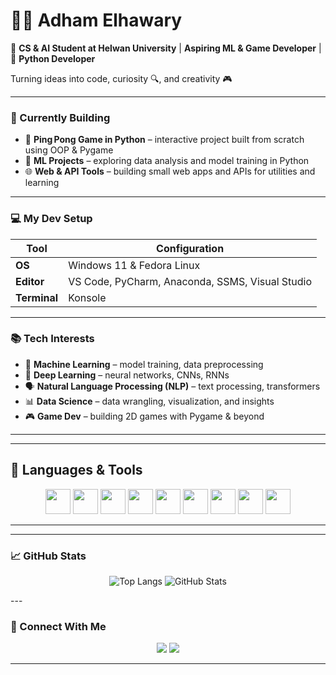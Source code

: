 # 🧑‍💻 Adham Elhawary

🧠 **CS & AI Student at Helwan University** | **Aspiring ML & Game Developer** | 🐍 **Python Developer**

Turning ideas into code, curiosity 🔍, and creativity 🎮

---

### 🚧 Currently Building

* 🏓 **Ping Pong Game in Python** – interactive project built from scratch using OOP & Pygame
* 🤖 **ML Projects** – exploring data analysis and model training in Python
* 🌐 **Web & API Tools** – building small web apps and APIs for utilities and learning

---

### 💻 My Dev Setup

| Tool         | Configuration                                   |
| ------------ | ----------------------------------------------- |
| **OS**       | Windows 11  & Fedora Linux                      |
| **Editor**   | VS Code, PyCharm, Anaconda, SSMS, Visual Studio |
| **Terminal** | Konsole                                         |

---

### 📚 Tech Interests

* 🧠 **Machine Learning** – model training, data preprocessing
* 🧠 **Deep Learning** – neural networks, CNNs, RNNs
* 🗣️ **Natural Language Processing (NLP)** – text processing, transformers
* 📊 **Data Science** – data wrangling, visualization, and insights
* 🎮 **Game Dev** – building 2D games with Pygame & beyond

---

---

## 🧰 Languages & Tools

<p align="center">
  <img src="https://cdn.jsdelivr.net/gh/devicons/devicon/icons/dot-net/dot-net-original.svg" width="40" height="40"/>
  <img src="https://cdn.jsdelivr.net/gh/devicons/devicon/icons/html5/html5-original.svg" width="40" height="40"/>
  <img src="https://cdn.jsdelivr.net/gh/devicons/devicon/icons/css3/css3-original.svg" width="40" height="40"/>
  <img src="https://cdn.jsdelivr.net/gh/devicons/devicon/icons/cplusplus/cplusplus-original.svg" width="40" height="40"/>
  <img src="https://cdn.jsdelivr.net/gh/devicons/devicon/icons/python/python-original.svg" width="40" height="40"/>
  <img src="https://cdn.jsdelivr.net/gh/devicons/devicon/icons/jupyter/jupyter-original.svg" width="40" height="40"/>
  <img src="https://cdn.jsdelivr.net/gh/devicons/devicon/icons/sql/sql-original.svg" width="40" height="40"/>
  <img src="https://cdn.jsdelivr.net/gh/devicons/devicon/icons/python/python-original.svg" width="40" height="40"/>
  <img src="https://cdn.jsdelivr.net/gh/devicons/devicon/icons/linux/linux-original.svg" width="40" height="40"/>
</p>

</div>

---

---

### 📈 GitHub Stats

<div align="center">

![Top Langs](https://github-readme-stats.vercel.app/api/top-langs/?username=Adham-Elhawary&layout=compact&langs_count=8&theme=radical)
![GitHub Stats](https://github-readme-stats.vercel.app/api?username=Adham-Elhawary&show_icons=true&theme=radical)

</div>
---

### 🤝 Connect With Me

<p align="center">
  <a href="https://github.com/Adham-Elhawary"><img src="https://img.shields.io/badge/-GitHub-181717?style=flat-square&logo=github&logoColor=white"/></a>
  <a href="https://www.linkedin.com/in/adham-elhawary-26944a2b3/"><img src="https://img.shields.io/badge/-LinkedIn-0077B5?style=flat-square&logo=linkedin&logoColor=white"/></a>
</p>

---
